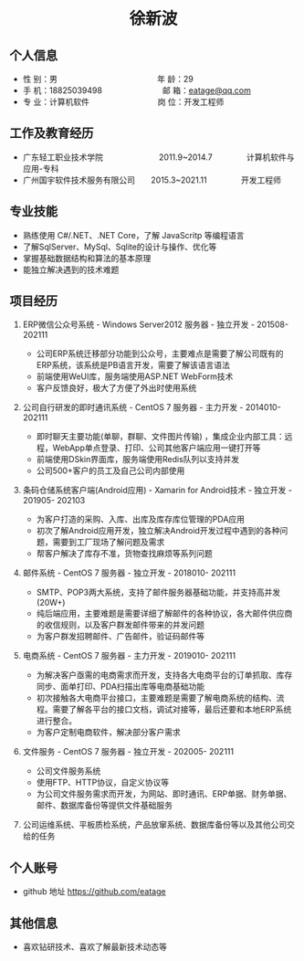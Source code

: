  <center>
     <h1>徐新波</h1>
 </center>

## 个人信息 

* 性 别：男&emsp;&emsp;&emsp;&emsp;&emsp;&emsp;&emsp;&emsp;&emsp;&emsp;&emsp;&emsp;&ensp;年 龄：29  
* 手 机：18825039498 &emsp;&emsp;&emsp;&emsp;&emsp;&emsp;&ensp;&ensp;  邮 箱：eatage@qq.com    
* 专 业：计算机软件 &emsp;&emsp;&emsp;&emsp;&emsp;&emsp;&emsp;&emsp; 岗 位：开发工程师

## 工作及教育经历

* 广东轻工职业技术学院&emsp;&emsp;&emsp;&emsp;&emsp;&emsp;&emsp;2011.9~2014.7&emsp;&emsp;&emsp;&emsp; 计算机软件与应用-专科  
* 广州国宇软件技术服务有限公司&emsp;&emsp;2015.3~2021.11&emsp;&emsp;&emsp;&emsp; 开发工程师  
## 专业技能

* 熟练使用 C#/.NET、.NET Core，了解 JavaScritp 等编程语言
* 了解SqlServer、MySql、Sqlite的设计与操作、优化等
* 掌握基础数据结构和算法的基本原理
* 能独立解决遇到的技术难题

## 项目经历

1. ERP微信公众号系统 - Windows Server2012 服务器 - 独立开发 - 201508- 202111 
    * 公司ERP系统迁移部分功能到公众号，主要难点是需要了解公司既有的ERP系统，该系统是PB语言开发，需要了解该语言语法
    * 前端使用WeUI库，服务端使用ASP.NET WebForm技术
    * 客户反馈良好，极大了方便了外出时使用系统

2. 公司自行研发的即时通讯系统 - CentOS 7 服务器 - 主力开发 - 2014010- 202111 
    * 即时聊天主要功能(单聊，群聊、文件图片传输) ，集成企业内部工具：远程，WebApp单点登录、打印、公司其他客户端应用一键打开等
    * 前端使用DSkin界面库，服务端使用Redis队列以支持并发
    * 公司500+客户的员工及自己公司内部使用

3. 条码仓储系统客户端(Android应用) - Xamarin for Android技术 - 独立开发 - 201905- 202103 
    * 为客户打造的采购、入库、出库及库存库位管理的PDA应用
    * 初次了解Android应用开发，独立解决Android开发过程中遇到的各种问题，需要到工厂现场了解问题及需求
    * 帮客户解决了库存不准，货物查找麻烦等系列问题

4. 邮件系统 - CentOS 7 服务器 - 独立开发 - 2018010- 202111 
    * SMTP、POP3两大系统，支持了邮件服务器基础功能，并支持高并发(20W+)
    * 纯后端应用，主要难题是需要详细了解邮件的各种协议，各大邮件供应商的收信规则，以及客户群发邮件带来的并发问题
    * 为客户群发招聘邮件、广告邮件，验证码邮件等

5. 电商系统 - CentOS 7 服务器 - 主力开发 - 2019010- 202111 
    * 为解决客户亟需的电商需求而开发，支持各大电商平台的订单抓取、库存同步、面单打印、PDA扫描出库等电商基础功能
    * 初次接触各大电商平台接口，主要难题是需要了解电商系统的结构、流程。需要了解各平台的接口文档，调试对接等，最后还要和本地ERP系统进行整合。
    * 为客户定制电商软件，解决部分客户需求

6. 文件服务 - CentOS 7 服务器 - 独立开发 - 202005- 202111 
    * 公司文件服务系统
    * 使用FTP、HTTP协议，自定义协议等
    * 为公司文件服务需求而开发，为网站、即时通讯、ERP单据、财务单据、邮件、数据库备份等提供文件基础服务

7. 公司运维系统、平板质检系统，产品放窜系统、数据库备份等以及其他公司交给的任务

## 个人账号 
* github 地址 https://github.com/eatage

## 其他信息 
* 喜欢钻研技术、喜欢了解最新技术动态等 

<!-- [线上版本](https://github.com/eatage/resume/tree/main/Markdown-Resume-Template)-->
